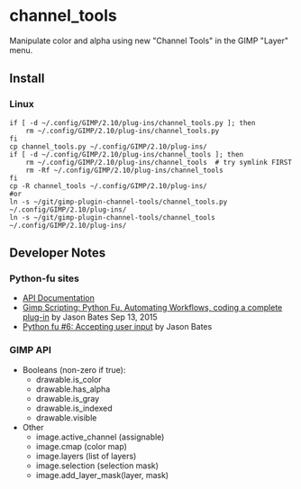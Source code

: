 # channel_tools
Manipulate color and alpha using new "Channel Tools" in the GIMP "Layer"
menu.

## Install
### Linux
```
if [ -d ~/.config/GIMP/2.10/plug-ins/channel_tools.py ]; then
    rm ~/.config/GIMP/2.10/plug-ins/channel_tools.py
fi
cp channel_tools.py ~/.config/GIMP/2.10/plug-ins/
if [ -d ~/.config/GIMP/2.10/plug-ins/channel_tools ]; then
    rm ~/.config/GIMP/2.10/plug-ins/channel_tools  # try symlink FIRST
    rm -Rf ~/.config/GIMP/2.10/plug-ins/channel_tools
fi
cp -R channel_tools ~/.config/GIMP/2.10/plug-ins/
#or
ln -s ~/git/gimp-plugin-channel-tools/channel_tools.py ~/.config/GIMP/2.10/plug-ins/
ln -s ~/git/gimp-plugin-channel-tools/channel_tools ~/.config/GIMP/2.10/plug-ins/
```

## Developer Notes

### Python-fu sites
- [API Documentation](https://www.gimp.org/docs/python/index.html)
- [Gimp Scripting: Python Fu, Automating Workflows, coding a complete plug-in](https://www.youtube.com/watch?v=uSt80abcmJs) by Jason Bates Sep 13, 2015
- [Python fu #6: Accepting user input](https://jacksonbates.wordpress.com/2015/09/14/python-fu-6-accepting-user-input/) by Jason Bates


### GIMP API
- Booleans (non-zero if true):
  - drawable.is_color
  - drawable.has_alpha
  - drawable.is_gray
  - drawable.is_indexed
  - drawable.visible
- Other
  - image.active_channel (assignable)
  - image.cmap (color map)
  - image.layers (list of layers)
  - image.selection (selection mask)
  - image.add_layer_mask(layer, mask)

